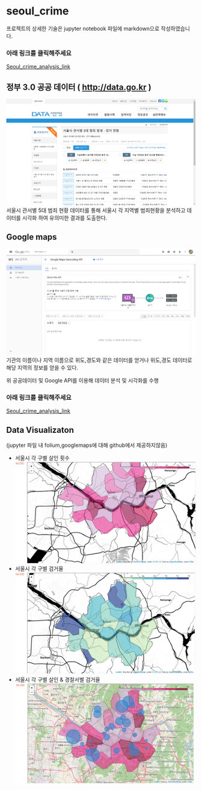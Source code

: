 # seoul_crime
프로젝트의 상세한 기술은 jupyter notebook 파일에 markdown으로 작성하였습니다.

### 아래 링크를 클릭해주세요
[Seoul_crime_analysis_link](https://github.com/HyunSu-Jin/seoul_crime/blob/master/seoul_crime.ipynb)

## 정부 3.0 공공 데이터 ( http://data.go.kr )
![img](img/img1.png)
서울시 관서별 5대 범죄 현황 데이터를 통해 서울시 각 지역별 범죄현황을 분석하고 데이터를 시각화 하여 유의미한 결과를 도출한다.

## Google maps
![img](img/img2.png)
기관의 이름이나 지역 이름으로 위도,경도와 같은 데이터를 얻거나 위도,경도 데이터로 해당 지역의 정보를 얻을 수 있다.

위 공공데이터 및 Google API를 이용해 데이터 분석 및 시각화를 수행

### 아래 링크를 클릭해주세요
[Seoul_crime_analysis_link](https://github.com/HyunSu-Jin/seoul_crime/blob/master/seoul_crime.ipynb)

## Data Visualizaton 
(jupyter 파일 내 folium,googlemaps에 대해 github에서 제공하지않음)

- 서울시 각 구별 살인 횟수<br/>
![img](img/img3.png)
- 서울시 각 구별 검거율<br/>
![img](img/img4.png)
- 서울시 각 구별 살인 & 경찰서별 검거율<br/>
![img](img/img5.png)
